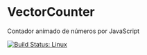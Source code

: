 # VectorCounter
Contador animado de números por JavaScript

<a href="https://travis-ci.org/jmperro/VectorCounter"><img alt="Build Status: Linux" src="https://travis-ci.org/jmperro/VectorCounter.svg?branch=master"></a>